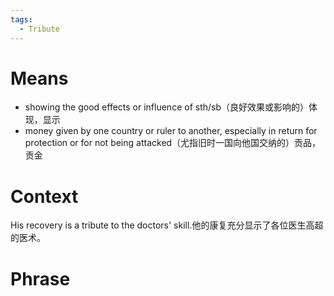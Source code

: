 ```yaml
---
tags:
  - Tribute
---
```

# Means
- showing the good effects or influence of sth/sb（良好效果或影响的）体现，显示
- money given by one country or ruler to another, especially in return for protection or for not being attacked（尤指旧时一国向他国交纳的）贡品，贡金
# Context
His recovery is a tribute to the doctors' skill.他的康复充分显示了各位医生高超的医术。
# Phrase
